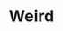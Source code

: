 ---
title: "Weird"
index:
  - weird
permalink: /spells/weird/
tags:
  - Spell
  - 9th Level
  - Illusion
available_for:
  - Wizard
level: "9th Level"
school: "Illusion"
range: "120 ft"
area: "30 ft"
shape: "Sphere"
comp:
  - V
  - S
duration: "1 Minute"
concentration: true
attack: "WIS Save"
description: |
  Drawing on the deepest fears of a group of creatures, you create illusory creatures in their minds, visible only to them. Each creature in a 30-foot-radius sphere centered on a point of your choice within range must make a wisdom saving throw. On a failed save, a creature becomes frightened for the duration. The illusion calls on the creature's deepest fears, manifesting its worst nightmares as an implacable threat. At the start of each of the frightened creature's turns, it must succeed on a wisdom saving throw or take 4d10 psychic damage. On a successful save, the spell ends for that creature.
excerpt: "Drawing on the deepest fears of a group of creatures, you create illusory creatures in their minds, visible only to them."
source: "Basic Rules"
---